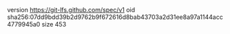 version https://git-lfs.github.com/spec/v1
oid sha256:07dd9bdd39b2d9762b9f672616d8bab43703a2d31ee8a97a1144acc4779945a0
size 453
